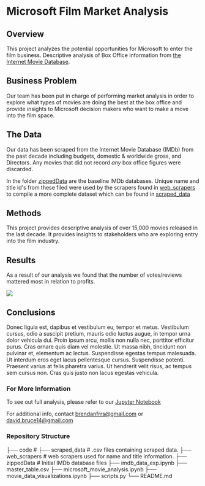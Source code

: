 # Microsoft Film Market Analysis



## Overview

This project analyzes the potential opportunities for Microsoft to enter the film business. Descriptive analysis of Box Office information from [the Internet Movie Database](imdb.com).   

## Business Problem

Our team has been put in charge of performing market analysis in order to explore what types of movies are doing the best at the box office and provide insights to Microsoft decision makers who want to make a move into the film space.

## The Data

Our data has been scraped from the Internet Movie Database (IMDb) from the past decade including budgets, domestic & worldwide gross, and Directors. Any movies that did not record *any* box office figures were discarded.

In the folder [zippedData](./zippedData) are the baseline IMDb databases. Unique name and title id's from these filed were used by the scrapers found in [web_scrapers](./web_scrapers) to compile a more complete dataset which can be found in [scraped_data](./scraped_data)

## Methods

This project provides descriptive analysis of over 15,000 movies released in the last decade. It provides insights to stakeholders who are exploring entry into the film industry.

## Results

As a result of our analysis we found that the number of votes/reviews mattered most in relation to profits.

![](./images/Correlation_between_profit_andnumvotes.png)

## Conclusions

Donec ligula est, dapibus et vestibulum eu, tempor et metus. Vestibulum cursus, odio a suscipit pretium, mauris odio luctus augue, in tempor urna dolor vehicula dui. Proin ipsum arcu, mollis non nulla nec, porttitor efficitur purus. Cras ornare quis diam vel molestie. Ut massa nibh, tincidunt non pulvinar et, elementum ac lectus. Suspendisse egestas tempus malesuada. Ut interdum eros eget lacus pellentesque cursus. Suspendisse potenti. Praesent varius at felis pharetra varius. Ut hendrerit velit risus, ac tempus sem cursus non. Cras quis justo non lacus egestas vehicula.

### For More Information

To see out full analysis, please refer to our [Jupyter Notebook](microsoft_movie_analysis.ipynb)

For additional info, contact <brendanfrrs@gmail.com> or <david.bruce14@gmail.com>

### Repository Structure

├── code                    #
├── scraped_data            # .csv files containing scraped data.
├── web_scrapers            # web scrapers used for name and title information.
├── zippedData              # Initial IMDb database files
├── imdb_data_exp.ipynb
├── master_table.csv
├── microsoft_movie_analysis.ipynb
├── movie_data_visualizations.ipynb
├── scripts.py
└── README.md
